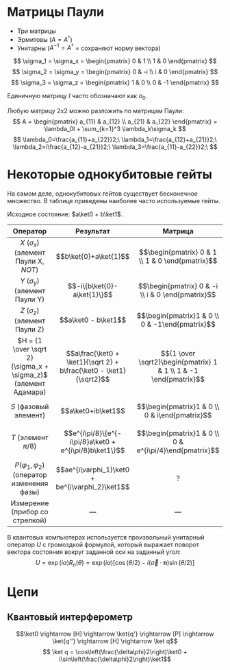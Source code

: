# Матрицы Паули

- Три матрицы
- Эрмитовы ($A=A^\dagger$)
- Унитарны ($A^{-1}=A^\dagger$ = сохраняют норму вектора)

$$ \sigma_1 = \sigma_x = \begin{pmatrix} 0 & 1 \\ 1 & 0 \end{pmatrix} $$
$$ \sigma_2 = \sigma_y = \begin{pmatrix} 0 & -i \\ i & 0 \end{pmatrix} $$
$$ \sigma_3 = \sigma_z = \begin{pmatrix} 1 & 0 \\ 0 & -1 \end{pmatrix} $$

Единичную матрицу $I$ часто обозначают как $\sigma_0$.

Любую матрицу 2x2 можно разложить по матрицам Паули:
$$ A = \begin{pmatrix} a_{11} & a_{12} \\ a_{21} & a_{22} \end{pmatrix} = \lambda_0I + \sum_{k=1}^3 \lambda_k\sigma_k $$
$$ \lambda_0=\frac{a_{11}+a_{22}}2;\ \lambda_1=\frac{a_{12}+a_{21}}2;\ \lambda_2=i\frac{a_{12}-a_{21}}2;\ \lambda_3=\frac{a_{11}-a_{22}}2;\  $$

# Некоторые однокубитовые гейты

На самом деле, однокубитовых гейтов существует бесконечное множество. В таблице приведены наиболее часто используемые гейты.

Исходное состояние: $a\ket0 + b\ket1$.

|                            Оператор                            |                             Результат                              |                              Матрица                              |
| :------------------------------------------------------------: | :----------------------------------------------------------------: | :---------------------------------------------------------------: |
|           $X$ ($\sigma_x$) (элемент Паули X, *NOT*)            |                       $$b\ket{0}+a\ket{1}$$                        |         $$\begin{pmatrix} 0 & 1 \\ 1 & 0 \end{pmatrix}$$          |
|               $Y$ ($\sigma_y$) (элемент Паули Y)               |                    $$-i\{b\ket{0}-a\ket{1}\}$$                     |         $$\begin{pmatrix} 0 & -i \\ i & 0 \end{pmatrix}$$         |
|               $Z$ ($\sigma_z$) (элемент Паули Z)               |                        $$a\ket0 - b\ket1$$                         |          $$\begin{pmatrix}1 & 0 \\ 0 & -1\end{pmatrix}$$          |
| $H = {1 \over \sqrt 2}(\sigma_x + \sigma_z)$ (элемент Адамара) | $$a\frac{\ket0 + \ket1}{\sqrt 2} + b\frac{\ket0 - \ket1}{\sqrt2}$$ | $${1 \over \sqrt2}\begin{pmatrix} 1 & 1 \\ 1 & -1 \end{pmatrix}$$ |
|                     $S$ (фазовый элемент)                      |                         $$a\ket0+ib\ket1$$                         |          $$\begin{pmatrix}1 & 0 \\ 0 & i\end{pmatrix}$$           |
|                     $T$ (элемент $\pi/8$)                      |       $$e^{i\pi/8}\{e^{-i\pi/8}a\ket0 + e^{i\pi/8}b\ket1\}$$       |      $$\begin{pmatrix}1 & 0 \\ 0 & e^{i\pi/4}\end{pmatrix}$$      |
|       $P(\varphi_1,\varphi_2)$ (оператор изменения фазы)       |          $$ae^{i\varphi_1}\ket0 + be^{i\varphi_2}\ket1$$           |                                 ?                                 |
|                 Измерение (прибор со стрелкой)                 |                                 —                                  |                                 —                                 |

В квантовых компьютерах используется произвольный унитарный оператор $U$ с громоздкой формулой, который выражает поворот вектора состояния вокруг заданной оси на заданный угол:
$$ U = \exp(i\alpha)R_n(\theta) = \exp(i\alpha)[\cos(\theta/2)-i(\vec{\sigma} \cdot \textbf{n})\sin(\theta/2)] $$

# Цепи

## Квантовый интерферометр
$$\ket0 \rightarrow [H] \rightarrow \ket{q'} \rightarrow [P] \rightarrow \ket{q''} \rightarrow [H] \rightarrow \ket q$$
$$ \ket q = \cos\left(\frac{\delta\phi}2\right)\ket0 + i\sin\left(\frac{\delta\phi}2\right)\ket1$$
